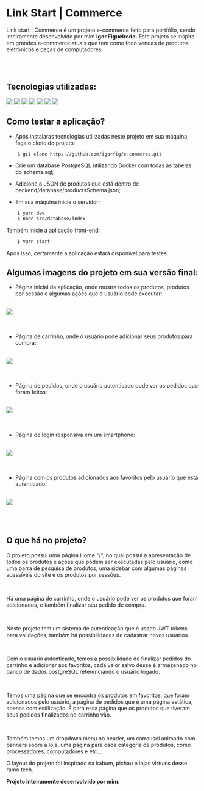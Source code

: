 # Link Start | Commerce

<p>
	Link start | Commerce é um projeto e-commerce feito para portfólio, sendo inteiramente desenvolvido por mim <strong>Igor Figueiredo.</strong>
	Este projeto se inspira em grandes e-commerce atuais que tem como foco vendas de produtos eletrônicos e peças de computadores.
</p>
<br>
<br>

<h2> Tecnologias utilizadas: </h2>

<img src="https://img.shields.io/badge/React-20232A?style=for-the-badge&logo=react&logoColor=61DAFB" />
<img src="https://img.shields.io/badge/styled--components-DB7093?style=for-the-badge&logo=styled-components&logoColor=white" />
<img src="https://img.shields.io/badge/React_Router-CA4245?style=for-the-badge&logo=react-router&logoColor=white" />
<img src="https://img.shields.io/badge/Node.js-43853D?style=for-the-badge&logo=node.js&logoColor=white" />
<img src="https://img.shields.io/badge/Express.js-404D59?style=for-the-badge" />
<img src="https://img.shields.io/badge/Docker-2496ED?style=for-the-badge&logo=docker&logoColor=white" />
<img src="https://img.shields.io/badge/PostgreSQL-316192?style=for-the-badge&logo=postgresql&logoColor=white" />


<h2>  Como testar a aplicação? </h2>

- Após instalaras tecnologias utilizadas neste projeto em sua máquina, faça o clone do projeto:

```git
	$ git clone https://github.com/igorfig/e-commerce.git
```

- Crie um database PostgreSQL utilizando Docker com todas as tabelas do schema.sql;

- Adicione o JSON de produtos que está dentro de backend/database/productsSchema.json;

- Em sua máquina inicie o servidor:

```zsh 
	$ yarn dev
	$ node src/database/index
```

Também inicie a aplicação front-end:

```zsh 
	$ yarn start
```

Após isso, certamente a aplicação estará disponível para testes.


## Algumas imagens do projeto em sua versão final:

- Página inicial da aplicação, onde mostra todos os produtos, produtos por sessão e algumas ações que o usuário pode executar:

<br>

<img src="./.github/screenshots/home.png" />


<br>
<br>
<br>

- Página de carrinho, onde o usuário pode adicionar seus produtos para compra:

<br>

<img src="./.github/screenshots/carrinho.png" />


<br>
<br>
<br>

- Página de pedidos, onde o usuário autenticado pode ver os pedidos que foram feitos:

<br>

<img src="./.github/screenshots/pedidos.png" />

<br>
<br>
<br>

- Página de login responsiva em um smartphone:

<br>

<img src="./.github/screenshots/login-mobile.jpeg" />


<br>
<br>
<br>

- Página com os produtos adicionados aos favoritos pelo usuário que está autenticado:

<br>

<img src="./.github/screenshots/favoritos-mobile.jpeg" />

<br>
<br>
<br>
<br>

<h2> O que há no projeto? </h2>

<p>
O projeto possui uma página Home "/", no qual possui a apresentação de todos os produtos e ações que podem ser executadas pelo usuário, como uma barra de pesquisa de produtos, uma sidebar com algumas páginas acessíveis do site e os produtos por sessões.
</p>

<br>

<p>
	Há uma página de carrinho, onde o usuário pode ver os produtos que foram adicionados, e também finalizar seu pedido de compra.
</p>

<br>


<p>
	Neste projeto tem um sistema de autenticação que é usado JWT tokens para validações, também há possibilidades de cadastrar novos usuários.
</p>

<br>

<p>
	Com o usuário autenticado, temos a possibilidade de finalizar pedidos do carrinho e adicionar aos favoritos, cada valor salvo desse é armazenado no banco de dados postgreSQL referenciando o usuário logado.
</p>

<br>

<p>
	Temos uma página que se encontra os produtos em favoritos, que foram adicionados pelo usuário, a página de pedidos que é uma página estática, apenas com estilização. É para essa página que os produtos que tiveram seus pedidos finalizados no carrinho vão.
</p>

<br>

<p>
	Também temos um dropdown menu no header, um carrousel animado com banners sobre a loja, uma página para cada categoria de produtos, como processadores, computadores e etc...
</p>

<p>
	O layout do projeto foi inspirado na kabum, pichau e lojas virtuais desse ramo tech.
</p>

<strong>
	Projeto inteiramente desenvolvido por mim.
</strong>
